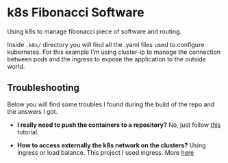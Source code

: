 # k8s Fibonacci Software

Using k8s to manage fibonacci piece of software and routing.

Inside `.k8s/` directory you will find all the .yaml files used to configure
kubernetes. For this example I'm using cluster-ip to manage the connection
between pods and the ingress to expose the application to the outside world.

## Troubleshooting

Below you will find some troubles I found during the build of the repo and the
answers I got.

* __I really need to push the containers to a repository?__ No, just follow
[this](https://medium.com/swlh/how-to-run-locally-built-docker-images-in-kubernetes-b28fbc32cc1d)
tutorial.

* __How to access externally the k8s network on the clusters?__ Using ingress
or load balance. This project I used ingress. More
[here](https://kubernetes.github.io/ingress-nginx/deploy/#minikube)

